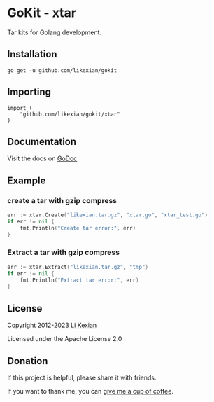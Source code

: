 # GoKit - xtar

Tar kits for Golang development.

## Installation

    go get -u github.com/likexian/gokit

## Importing

    import (
        "github.com/likexian/gokit/xtar"
    )

## Documentation

Visit the docs on [GoDoc](https://godoc.org/github.com/likexian/gokit/xtar)

## Example

### create a tar with gzip compress

```go
err := xtar.Create("likexian.tar.gz", "xtar.go", "xtar_test.go")
if err != nil {
    fmt.Println("Create tar error:", err)
}
```

### Extract a tar with gzip compress

```go
err := xtar.Extract("likexian.tar.gz", "tmp")
if err != nil {
    fmt.Println("Extract tar error:", err)
}
```

## License

Copyright 2012-2023 [Li Kexian](https://www.likexian.com/)

Licensed under the Apache License 2.0

## Donation

If this project is helpful, please share it with friends.

If you want to thank me, you can [give me a cup of coffee](https://www.likexian.com/donate/).
